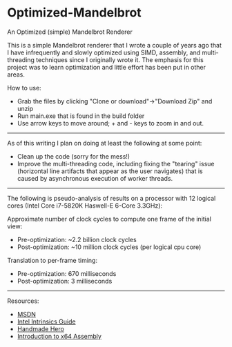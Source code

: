 # Optimized-Mandelbrot
An Optimized (simple) Mandelbrot Renderer

This is a simple Mandelbrot renderer that I wrote a couple of years ago that I have infrequently and slowly optimized using SIMD, assembly, and multi-threading techniques since I originally wrote it. The emphasis for this project was to learn optimization and little effort has been put in other areas.

How to use:
* Grab the files by clicking "Clone or download"->"Download Zip" and unzip
* Run main.exe that is found in the build folder
* Use arrow keys to move around; + and - keys to zoom in and out. 

---

As of this writing I plan on doing at least the following at some point:
* Clean up the code (sorry for the mess!)
* Improve the multi-threading code, including fixing the "tearing" issue (horizontal line artifacts that appear as the user navigates) that is caused by asynchronous execution of worker threads.

---

The following is pseudo-analysis of results on a processor with 12 logical cores (Intel Core i7-5820K Haswell-E 6-Core 3.3GHz):

Approximate number of clock cycles to compute one frame of the initial view:
* Pre-optimization: ~2.2 billion clock cycles
* Post-optimization: ~10 million clock cycles (per logical cpu core)

Translation to per-frame timing:
* Pre-optimization: 670 milliseconds
* Post-optimization: 3 milliseconds

---

Resources:
* [MSDN](https://msdn.microsoft.com/en-us)
* [Intel Intrinsics Guide](https://software.intel.com/sites/landingpage/IntrinsicsGuide/)
* [Handmade Hero](https://www.youtube.com/channel/UCaTznQhurW5AaiYPbhEA-KA)
* [Introduction to x64 Assembly](https://software.intel.com/en-us/articles/introduction-to-x64-assembly)
